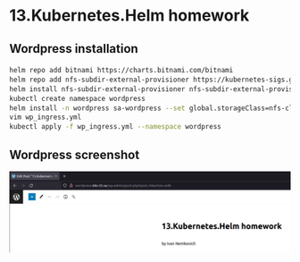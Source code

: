 # 13.Kubernetes.Helm homework

## Wordpress installation
``` bash
helm repo add bitnami https://charts.bitnami.com/bitnami
helm repo add nfs-subdir-external-provisioner https://kubernetes-sigs.github.io/nfs-subdir-external-provisioner
helm install nfs-subdir-external-provisioner nfs-subdir-external-provisioner/nfs-subdir-external-provisioner --set nfs.server=192.168.37.105 --set nfs.path=/mnt/IT-Academy/nfs-data/sa2-20-22/Ivan_Nemkovich
kubectl create namespace wordpress
helm install -n wordpress sa-wordpress --set global.storageClass=nfs-client,service.type=ClusterIP,wordpressUsername=admin,wordpressPassword=pass,mariadb.auth.rootPassword=secretpassword, bitnami/wordpress
vim wp_ingress.yml
kubectl apply -f wp_ingress.yml --namespace wordpress
```

## Wordpress screenshot
![wordpress](wordpress.png)


